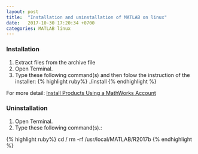 ```yaml
---
layout: post
title:  "Installation and uninstallation of MATLAB on linux"
date:   2017-10-30 17:20:34 +0700
categories: MATLAB linux
---
```


### Installation

1. Extract files from the archive file
2. Open Terminal.
3. Type these following command(s) and then folow the instruction of the installer:
{% highlight ruby%}
./install
{% endhighlight %}


For more detail: [Install Products Using a MathWorks Account](https://www.mathworks.com/help/install/ug/install-mathworks-software.html)


### Uninstallation

1. Open Terminal.
2. Type these following command(s).:

{% highlight ruby%}
cd / 
rm -rf /usr/local/MATLAB/R2017b
{% endhighlight %}